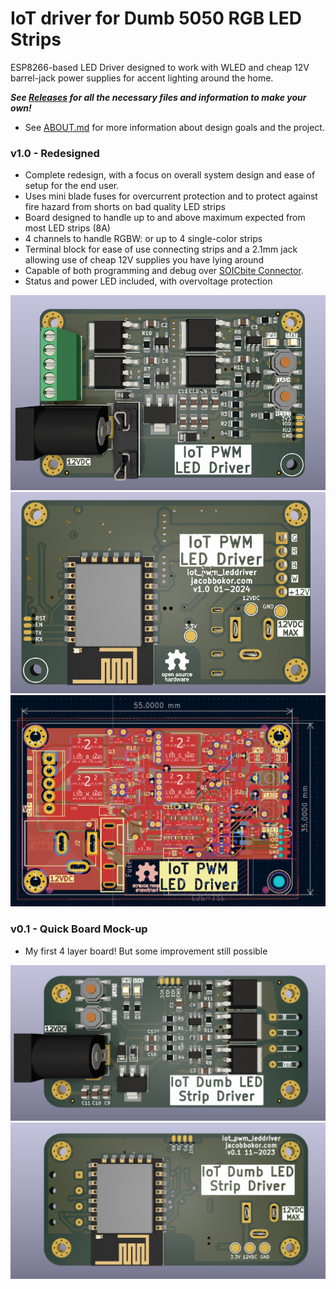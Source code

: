# IoT driver for Dumb 5050 RGB LED Strips
ESP8266-based LED Driver designed to work with WLED and cheap 12V barrel-jack power supplies for accent lighting around the home. 

***See [Releases](https://github.com/0xjmux/iot_pwm_leddriver/releases) for all the necessary files and information to make your own!***

* See [ABOUT.md](./ABOUT.md) for more information about design goals and the project. 

### v1.0 - Redesigned
* Complete redesign, with a focus on overall system design and ease of setup for the end user. 
* Uses mini blade fuses for overcurrent protection and to protect against fire hazard from shorts on bad quality LED strips
* Board designed to handle up to and above maximum expected from most LED strips (8A)
* 4 channels to handle RGBW: or up to 4 single-color strips
* Terminal block for ease of use connecting strips and a 2.1mm jack allowing use of cheap 12V supplies you have lying around
* Capable of both programming and debug over [SOICbite Connector](https://github.com/SimonMerrett/SOICbite).
* Status and power LED included, with overvoltage protection

<p align="center">
<img alt="v1.0 PCB Render Front" src="files/PCB_v1.0_render_F.png" width="600" />
<img alt="v1.0 PCB Render Back" src="files/PCB_v1.0_render_B.png" width="600" />
<img alt="v1.0 PCB Layout" src="files/PCB_v1.0_layout_F.png" width="600" />
</p>



### v0.1 - Quick Board Mock-up
* My first 4 layer board! But some improvement still possible
 
<p align="center">
<img alt="v0.1 PCB Render Front" src="files/PCB_v0.1_render_F.png" width="600" />
<img alt="v0.1 PCB Render Back" src="files/PCB_v0.1_render_B.png" width="600" />
</p>


